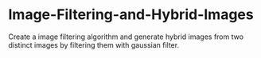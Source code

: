 # Image-Filtering-and-Hybrid-Images
Create a image filtering algorithm and generate hybrid images from two distinct images by filtering them with gaussian filter.
